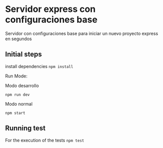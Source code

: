 # Servidor express con configuraciones base
Servidor con configuraciones base para iniciar un nuevo proyecto express en segundos 


## Initial steps

install dependencies  ``npm install``

Run Mode: 

Modo desarrollo 

``npm run dev ``

Modo normal 

``npm start``


## Running test
For the execution of the tests
``npm test``
